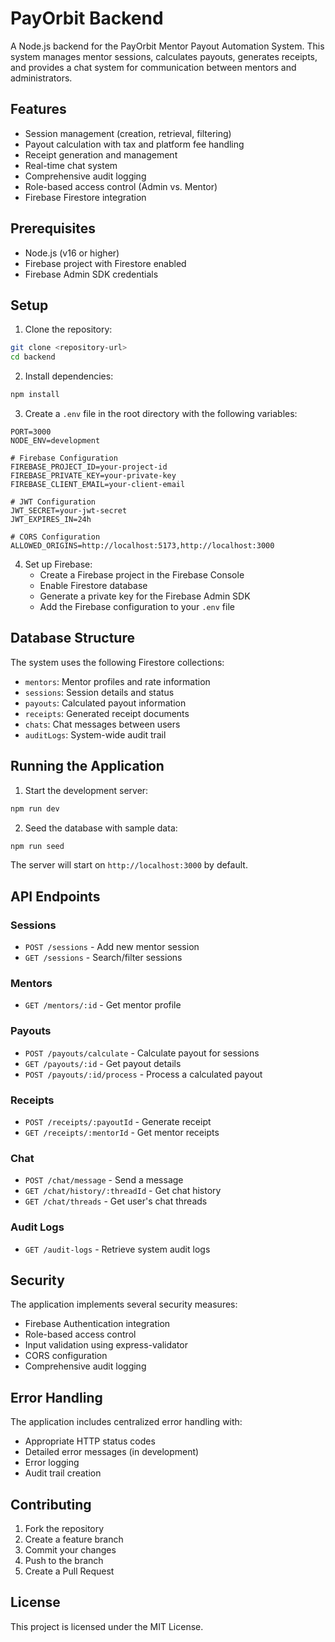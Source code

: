 # PayOrbit Backend

A Node.js backend for the PayOrbit Mentor Payout Automation System. This system manages mentor sessions, calculates payouts, generates receipts, and provides a chat system for communication between mentors and administrators.

## Features

- Session management (creation, retrieval, filtering)
- Payout calculation with tax and platform fee handling
- Receipt generation and management
- Real-time chat system
- Comprehensive audit logging
- Role-based access control (Admin vs. Mentor)
- Firebase Firestore integration

## Prerequisites

- Node.js (v16 or higher)
- Firebase project with Firestore enabled
- Firebase Admin SDK credentials

## Setup

1. Clone the repository:
```bash
git clone <repository-url>
cd backend
```

2. Install dependencies:
```bash
npm install
```

3. Create a `.env` file in the root directory with the following variables:
```
PORT=3000
NODE_ENV=development

# Firebase Configuration
FIREBASE_PROJECT_ID=your-project-id
FIREBASE_PRIVATE_KEY=your-private-key
FIREBASE_CLIENT_EMAIL=your-client-email

# JWT Configuration
JWT_SECRET=your-jwt-secret
JWT_EXPIRES_IN=24h

# CORS Configuration
ALLOWED_ORIGINS=http://localhost:5173,http://localhost:3000
```

4. Set up Firebase:
   - Create a Firebase project in the Firebase Console
   - Enable Firestore database
   - Generate a private key for the Firebase Admin SDK
   - Add the Firebase configuration to your `.env` file

## Database Structure

The system uses the following Firestore collections:

- `mentors`: Mentor profiles and rate information
- `sessions`: Session details and status
- `payouts`: Calculated payout information
- `receipts`: Generated receipt documents
- `chats`: Chat messages between users
- `auditLogs`: System-wide audit trail

## Running the Application

1. Start the development server:
```bash
npm run dev
```

2. Seed the database with sample data:
```bash
npm run seed
```

The server will start on `http://localhost:3000` by default.

## API Endpoints

### Sessions
- `POST /sessions` - Add new mentor session
- `GET /sessions` - Search/filter sessions

### Mentors
- `GET /mentors/:id` - Get mentor profile

### Payouts
- `POST /payouts/calculate` - Calculate payout for sessions
- `GET /payouts/:id` - Get payout details
- `POST /payouts/:id/process` - Process a calculated payout

### Receipts
- `POST /receipts/:payoutId` - Generate receipt
- `GET /receipts/:mentorId` - Get mentor receipts

### Chat
- `POST /chat/message` - Send a message
- `GET /chat/history/:threadId` - Get chat history
- `GET /chat/threads` - Get user's chat threads

### Audit Logs
- `GET /audit-logs` - Retrieve system audit logs

## Security

The application implements several security measures:

- Firebase Authentication integration
- Role-based access control
- Input validation using express-validator
- CORS configuration
- Comprehensive audit logging

## Error Handling

The application includes centralized error handling with:

- Appropriate HTTP status codes
- Detailed error messages (in development)
- Error logging
- Audit trail creation

## Contributing

1. Fork the repository
2. Create a feature branch
3. Commit your changes
4. Push to the branch
5. Create a Pull Request

## License

This project is licensed under the MIT License. 